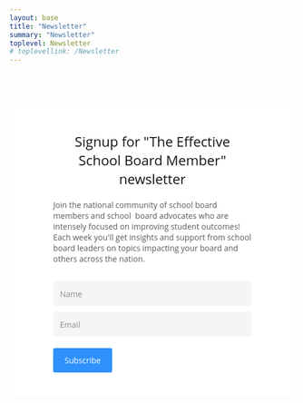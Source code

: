 ```yaml
---
layout: base
title: "Newsletter"
summary: "Newsletter"
toplevel: Newsletter
# toplevellink: /Newsletter
---
```


<script src="https://www1.effectiveschoolboards.com/forms/2148866901/embed.js"></script>
<style type="text/css">
#kajabi-form article,#kajabi-form aside,#kajabi-form audio,#kajabi-form command,#kajabi-form datagrid,#kajabi-form details,#kajabi-form dialog,#kajabi-form embed,#kajabi-form figcaption,#kajabi-form figure,#kajabi-form footer,#kajabi-form header,#kajabi-form hgroup,#kajabi-form menu,#kajabi-form nav,#kajabi-form section,#kajabi-form summary,#kajabi-form video,#kajabi-form wbr{display:block}#kajabi-form bdi,#kajabi-form figcaption,#kajabi-form keygen,#kajabi-form mark,#kajabi-form meter,#kajabi-form progress,#kajabi-form rp,#kajabi-form rt,#kajabi-form ruby,#kajabi-form time{display:inline}#kajabi-form acronym,#kajabi-form applet,#kajabi-form big,#kajabi-form center,#kajabi-form dir,#kajabi-form font,#kajabi-form frame,#kajabi-form frameset,#kajabi-form noframes,#kajabi-form s,#kajabi-form strike,#kajabi-form tt,#kajabi-form u,#kajabi-form xmp{display:none}#kajabi-form a,#kajabi-form abbr,#kajabi-form area,#kajabi-form article,#kajabi-form aside,#kajabi-form audio,#kajabi-form b,#kajabi-form bdo,#kajabi-form blockquote,#kajabi-form body,#kajabi-form button,#kajabi-form canvas,#kajabi-form caption,#kajabi-form cite,#kajabi-form code,#kajabi-form col,#kajabi-form colgroup,#kajabi-form command,#kajabi-form datalist,#kajabi-form dd,#kajabi-form del,#kajabi-form details,#kajabi-form dialog,#kajabi-form dfn,#kajabi-form div,#kajabi-form dl,#kajabi-form dt,#kajabi-form em,#kajabi-form embed,#kajabi-form fieldset,#kajabi-form figure,#kajabi-form form,#kajabi-form h1,#kajabi-form h2,#kajabi-form h3,#kajabi-form h4,#kajabi-form h5,#kajabi-form h6,#kajabi-form head,#kajabi-form header,#kajabi-form hgroup,#kajabi-form hr,#kajabi-form html,#kajabi-form i,#kajabi-form iframe,#kajabi-form img,#kajabi-form input,#kajabi-form ins,#kajabi-form keygen,#kajabi-form kbd,#kajabi-form label,#kajabi-form legend,#kajabi-form li,#kajabi-form map,#kajabi-form mark,#kajabi-form menu,#kajabi-form meter,#kajabi-form nav,#kajabi-form noscript,#kajabi-form object,#kajabi-form ol,#kajabi-form optgroup,#kajabi-form option,#kajabi-form output,#kajabi-form p,#kajabi-form param,#kajabi-form pre,#kajabi-form progress,#kajabi-form q,#kajabi-form rp,#kajabi-form rt,#kajabi-form ruby,#kajabi-form samp,#kajabi-form section,#kajabi-form select,#kajabi-form small,#kajabi-form span,#kajabi-form strong,#kajabi-form sub,#kajabi-form sup,#kajabi-form table,#kajabi-form tbody,#kajabi-form td,#kajabi-form textarea,#kajabi-form tfoot,#kajabi-form th,#kajabi-form thead,#kajabi-form time,#kajabi-form tr,#kajabi-form ul,#kajabi-form var,#kajabi-form video{background:rgba(0,0,0,0);border:0;font-size:100%;font:inherit;margin:0;outline:none;padding:0;text-align:left;text-decoration:none;vertical-align:baseline;z-index:1}#kajabi-form body{line-height:1}#kajabi-form ol,#kajabi-form ul{list-style:none}#kajabi-form blockquote,#kajabi-form q{quotes:none}#kajabi-form blockquote:before,#kajabi-form blockquote:after,#kajabi-form q:before,#kajabi-form q:after{content:"";content:none}#kajabi-form table{border-collapse:collapse;border-spacing:0}#kajabi-form .iti{position:relative;display:inline-block}#kajabi-form .iti *{box-sizing:border-box}#kajabi-form .iti__hide{display:none}#kajabi-form .iti__v-hide{visibility:hidden}#kajabi-form .iti__a11y-text{width:1px;height:1px;clip:rect(1px, 1px, 1px, 1px);overflow:hidden;position:absolute}#kajabi-form .iti input.iti__tel-input,#kajabi-form .iti input.iti__tel-input[type=text],#kajabi-form .iti input.iti__tel-input[type=tel]{position:relative;z-index:0;margin:0 !important}#kajabi-form .iti__country-container{max-height:42px;position:absolute;top:0;bottom:0;padding:1px}#kajabi-form .iti__selected-country{z-index:1;position:relative;display:flex;align-items:center;height:100%;background:none;border:0;margin:0;padding:0;font-family:inherit;font-size:inherit;color:inherit;border-radius:0;font-weight:inherit;line-height:inherit;text-decoration:none}#kajabi-form .iti__selected-country-primary{display:flex;align-items:center;height:100%;padding:0 6px 0 8px}#kajabi-form .iti__arrow{margin-left:6px;width:0;height:0;border-left:3px solid rgba(0,0,0,0);border-right:3px solid rgba(0,0,0,0);border-top:4px solid #555}#kajabi-form [dir=rtl] .iti__arrow{margin-right:6px;margin-left:0}#kajabi-form .iti__arrow--up{border-top:none;border-bottom:4px solid #555}#kajabi-form .iti__dropdown-content{border-radius:3px;background-color:#fff}#kajabi-form .iti--inline-dropdown .iti__dropdown-content{position:absolute;z-index:2;margin-top:3px;margin-left:-1px;border:1px solid #ccc;box-shadow:1px 1px 4px rgba(0,0,0,.2)}#kajabi-form .iti__search-input{width:100%;border-width:0;border-radius:3px}#kajabi-form .iti__search-input+.iti__country-list{border-top:1px solid #ccc}#kajabi-form .iti__country-list{list-style:none;padding:0;margin:0;overflow-y:scroll;-webkit-overflow-scrolling:touch}#kajabi-form .iti--inline-dropdown .iti__country-list{max-height:185px}#kajabi-form .iti--flexible-dropdown-width .iti__country-list{white-space:nowrap}@media(max-width: 500px){#kajabi-form .iti--flexible-dropdown-width .iti__country-list{white-space:normal}}#kajabi-form .iti__country{display:flex;align-items:center;padding:8px 8px;outline:none}#kajabi-form .iti__dial-code{color:#999}#kajabi-form .iti__country.iti__highlight{background-color:rgba(0,0,0,.05)}#kajabi-form .iti__country-list .iti__flag,#kajabi-form .iti__country-name{margin-right:8px}#kajabi-form [dir=rtl] .iti__country-list .iti__flag,#kajabi-form [dir=rtl] .iti__country-name{margin-right:0;margin-left:8px}#kajabi-form .iti--allow-dropdown .iti__country-container:not(:has(+input[disabled])):not(:has(+input[readonly])):hover,#kajabi-form .iti--allow-dropdown .iti__country-container:not(:has(+input[disabled])):not(:has(+input[readonly])):hover button{cursor:pointer}#kajabi-form .iti--allow-dropdown .iti__country-container:not(:has(+input[disabled])):not(:has(+input[readonly])) .iti__selected-country-primary:hover,#kajabi-form .iti--allow-dropdown .iti__country-container:not(:has(+input[disabled])):not(:has(+input[readonly])) .iti__selected-country:has(+.iti__dropdown-content:hover) .iti__selected-country-primary{background-color:rgba(0,0,0,.05)}#kajabi-form .iti .iti__selected-dial-code{margin-left:4px}#kajabi-form [dir=rtl] .iti .iti__selected-dial-code{margin-left:0;margin-right:4px}#kajabi-form .iti--container{position:fixed;top:-1000px;left:-1000px;z-index:1060;padding:1px}#kajabi-form .iti--container:hover{cursor:pointer}#kajabi-form .iti--fullscreen-popup.iti--container{background-color:rgba(0,0,0,.5);top:0;bottom:0;left:0;right:0;position:fixed;padding:30px;display:flex;flex-direction:column;justify-content:flex-start}#kajabi-form .iti--fullscreen-popup .iti__dropdown-content{display:flex;flex-direction:column;max-height:100%;position:relative}#kajabi-form .iti--fullscreen-popup .iti__country{padding:10px 10px;line-height:1.5em}#kajabi-form .iti__flag{--iti-flag-offset: 100px;height:12px;width:16px;border-radius:1px;box-shadow:0px 0px 1px 0px #888;background-image:url(https://kajabi-app-assets.kajabi-cdn.com/assets/iti/flags-667642959de122c4b844afcae211c1c54c9166d262fb833beb63abc02ebd0dd4.webp);background-repeat:no-repeat;background-position:var(--iti-flag-offset) 0;background-size:3904px 12px}#kajabi-form .iti__ac{--iti-flag-offset: -0px}#kajabi-form .iti__ad{--iti-flag-offset: -16px}#kajabi-form .iti__ae{--iti-flag-offset: -32px}#kajabi-form .iti__af{--iti-flag-offset: -48px}#kajabi-form .iti__ag{--iti-flag-offset: -64px}#kajabi-form .iti__ai{--iti-flag-offset: -80px}#kajabi-form .iti__al{--iti-flag-offset: -96px}#kajabi-form .iti__am{--iti-flag-offset: -112px}#kajabi-form .iti__ao{--iti-flag-offset: -128px}#kajabi-form .iti__ar{--iti-flag-offset: -144px}#kajabi-form .iti__as{--iti-flag-offset: -160px}#kajabi-form .iti__at{--iti-flag-offset: -176px}#kajabi-form .iti__au{--iti-flag-offset: -192px}#kajabi-form .iti__aw{--iti-flag-offset: -208px}#kajabi-form .iti__ax{--iti-flag-offset: -224px}#kajabi-form .iti__az{--iti-flag-offset: -240px}#kajabi-form .iti__ba{--iti-flag-offset: -256px}#kajabi-form .iti__bb{--iti-flag-offset: -272px}#kajabi-form .iti__bd{--iti-flag-offset: -288px}#kajabi-form .iti__be{--iti-flag-offset: -304px}#kajabi-form .iti__bf{--iti-flag-offset: -320px}#kajabi-form .iti__bg{--iti-flag-offset: -336px}#kajabi-form .iti__bh{--iti-flag-offset: -352px}#kajabi-form .iti__bi{--iti-flag-offset: -368px}#kajabi-form .iti__bj{--iti-flag-offset: -384px}#kajabi-form .iti__bl{--iti-flag-offset: -400px}#kajabi-form .iti__bm{--iti-flag-offset: -416px}#kajabi-form .iti__bn{--iti-flag-offset: -432px}#kajabi-form .iti__bo{--iti-flag-offset: -448px}#kajabi-form .iti__bq{--iti-flag-offset: -464px}#kajabi-form .iti__br{--iti-flag-offset: -480px}#kajabi-form .iti__bs{--iti-flag-offset: -496px}#kajabi-form .iti__bt{--iti-flag-offset: -512px}#kajabi-form .iti__bw{--iti-flag-offset: -528px}#kajabi-form .iti__by{--iti-flag-offset: -544px}#kajabi-form .iti__bz{--iti-flag-offset: -560px}#kajabi-form .iti__ca{--iti-flag-offset: -576px}#kajabi-form .iti__cc{--iti-flag-offset: -592px}#kajabi-form .iti__cd{--iti-flag-offset: -608px}#kajabi-form .iti__cf{--iti-flag-offset: -624px}#kajabi-form .iti__cg{--iti-flag-offset: -640px}#kajabi-form .iti__ch{--iti-flag-offset: -656px}#kajabi-form .iti__ci{--iti-flag-offset: -672px}#kajabi-form .iti__ck{--iti-flag-offset: -688px}#kajabi-form .iti__cl{--iti-flag-offset: -704px}#kajabi-form .iti__cm{--iti-flag-offset: -720px}#kajabi-form .iti__cn{--iti-flag-offset: -736px}#kajabi-form .iti__co{--iti-flag-offset: -752px}#kajabi-form .iti__cr{--iti-flag-offset: -768px}#kajabi-form .iti__cu{--iti-flag-offset: -784px}#kajabi-form .iti__cv{--iti-flag-offset: -800px}#kajabi-form .iti__cw{--iti-flag-offset: -816px}#kajabi-form .iti__cx{--iti-flag-offset: -832px}#kajabi-form .iti__cy{--iti-flag-offset: -848px}#kajabi-form .iti__cz{--iti-flag-offset: -864px}#kajabi-form .iti__de{--iti-flag-offset: -880px}#kajabi-form .iti__dj{--iti-flag-offset: -896px}#kajabi-form .iti__dk{--iti-flag-offset: -912px}#kajabi-form .iti__dm{--iti-flag-offset: -928px}#kajabi-form .iti__do{--iti-flag-offset: -944px}#kajabi-form .iti__dz{--iti-flag-offset: -960px}#kajabi-form .iti__ec{--iti-flag-offset: -976px}#kajabi-form .iti__ee{--iti-flag-offset: -992px}#kajabi-form .iti__eg{--iti-flag-offset: -1008px}#kajabi-form .iti__eh{--iti-flag-offset: -1024px}#kajabi-form .iti__er{--iti-flag-offset: -1040px}#kajabi-form .iti__es{--iti-flag-offset: -1056px}#kajabi-form .iti__et{--iti-flag-offset: -1072px}#kajabi-form .iti__fi{--iti-flag-offset: -1088px}#kajabi-form .iti__fj{--iti-flag-offset: -1104px}#kajabi-form .iti__fk{--iti-flag-offset: -1120px}#kajabi-form .iti__fm{--iti-flag-offset: -1136px}#kajabi-form .iti__fo{--iti-flag-offset: -1152px}#kajabi-form .iti__fr{--iti-flag-offset: -1168px}#kajabi-form .iti__ga{--iti-flag-offset: -1184px}#kajabi-form .iti__gb{--iti-flag-offset: -1200px}#kajabi-form .iti__gd{--iti-flag-offset: -1216px}#kajabi-form .iti__ge{--iti-flag-offset: -1232px}#kajabi-form .iti__gf{--iti-flag-offset: -1248px}#kajabi-form .iti__gg{--iti-flag-offset: -1264px}#kajabi-form .iti__gh{--iti-flag-offset: -1280px}#kajabi-form .iti__gi{--iti-flag-offset: -1296px}#kajabi-form .iti__gl{--iti-flag-offset: -1312px}#kajabi-form .iti__gm{--iti-flag-offset: -1328px}#kajabi-form .iti__gn{--iti-flag-offset: -1344px}#kajabi-form .iti__gp{--iti-flag-offset: -1360px}#kajabi-form .iti__gq{--iti-flag-offset: -1376px}#kajabi-form .iti__gr{--iti-flag-offset: -1392px}#kajabi-form .iti__gt{--iti-flag-offset: -1408px}#kajabi-form .iti__gu{--iti-flag-offset: -1424px}#kajabi-form .iti__gw{--iti-flag-offset: -1440px}#kajabi-form .iti__gy{--iti-flag-offset: -1456px}#kajabi-form .iti__hk{--iti-flag-offset: -1472px}#kajabi-form .iti__hn{--iti-flag-offset: -1488px}#kajabi-form .iti__hr{--iti-flag-offset: -1504px}#kajabi-form .iti__ht{--iti-flag-offset: -1520px}#kajabi-form .iti__hu{--iti-flag-offset: -1536px}#kajabi-form .iti__id{--iti-flag-offset: -1552px}#kajabi-form .iti__ie{--iti-flag-offset: -1568px}#kajabi-form .iti__il{--iti-flag-offset: -1584px}#kajabi-form .iti__im{--iti-flag-offset: -1600px}#kajabi-form .iti__in{--iti-flag-offset: -1616px}#kajabi-form .iti__io{--iti-flag-offset: -1632px}#kajabi-form .iti__iq{--iti-flag-offset: -1648px}#kajabi-form .iti__ir{--iti-flag-offset: -1664px}#kajabi-form .iti__is{--iti-flag-offset: -1680px}#kajabi-form .iti__it{--iti-flag-offset: -1696px}#kajabi-form .iti__je{--iti-flag-offset: -1712px}#kajabi-form .iti__jm{--iti-flag-offset: -1728px}#kajabi-form .iti__jo{--iti-flag-offset: -1744px}#kajabi-form .iti__jp{--iti-flag-offset: -1760px}#kajabi-form .iti__ke{--iti-flag-offset: -1776px}#kajabi-form .iti__kg{--iti-flag-offset: -1792px}#kajabi-form .iti__kh{--iti-flag-offset: -1808px}#kajabi-form .iti__ki{--iti-flag-offset: -1824px}#kajabi-form .iti__km{--iti-flag-offset: -1840px}#kajabi-form .iti__kn{--iti-flag-offset: -1856px}#kajabi-form .iti__kp{--iti-flag-offset: -1872px}#kajabi-form .iti__kr{--iti-flag-offset: -1888px}#kajabi-form .iti__kw{--iti-flag-offset: -1904px}#kajabi-form .iti__ky{--iti-flag-offset: -1920px}#kajabi-form .iti__kz{--iti-flag-offset: -1936px}#kajabi-form .iti__la{--iti-flag-offset: -1952px}#kajabi-form .iti__lb{--iti-flag-offset: -1968px}#kajabi-form .iti__lc{--iti-flag-offset: -1984px}#kajabi-form .iti__li{--iti-flag-offset: -2000px}#kajabi-form .iti__lk{--iti-flag-offset: -2016px}#kajabi-form .iti__lr{--iti-flag-offset: -2032px}#kajabi-form .iti__ls{--iti-flag-offset: -2048px}#kajabi-form .iti__lt{--iti-flag-offset: -2064px}#kajabi-form .iti__lu{--iti-flag-offset: -2080px}#kajabi-form .iti__lv{--iti-flag-offset: -2096px}#kajabi-form .iti__ly{--iti-flag-offset: -2112px}#kajabi-form .iti__ma{--iti-flag-offset: -2128px}#kajabi-form .iti__mc{--iti-flag-offset: -2144px}#kajabi-form .iti__md{--iti-flag-offset: -2160px}#kajabi-form .iti__me{--iti-flag-offset: -2176px}#kajabi-form .iti__mf{--iti-flag-offset: -2192px}#kajabi-form .iti__mg{--iti-flag-offset: -2208px}#kajabi-form .iti__mh{--iti-flag-offset: -2224px}#kajabi-form .iti__mk{--iti-flag-offset: -2240px}#kajabi-form .iti__ml{--iti-flag-offset: -2256px}#kajabi-form .iti__mm{--iti-flag-offset: -2272px}#kajabi-form .iti__mn{--iti-flag-offset: -2288px}#kajabi-form .iti__mo{--iti-flag-offset: -2304px}#kajabi-form .iti__mp{--iti-flag-offset: -2320px}#kajabi-form .iti__mq{--iti-flag-offset: -2336px}#kajabi-form .iti__mr{--iti-flag-offset: -2352px}#kajabi-form .iti__ms{--iti-flag-offset: -2368px}#kajabi-form .iti__mt{--iti-flag-offset: -2384px}#kajabi-form .iti__mu{--iti-flag-offset: -2400px}#kajabi-form .iti__mv{--iti-flag-offset: -2416px}#kajabi-form .iti__mw{--iti-flag-offset: -2432px}#kajabi-form .iti__mx{--iti-flag-offset: -2448px}#kajabi-form .iti__my{--iti-flag-offset: -2464px}#kajabi-form .iti__mz{--iti-flag-offset: -2480px}#kajabi-form .iti__na{--iti-flag-offset: -2496px}#kajabi-form .iti__nc{--iti-flag-offset: -2512px}#kajabi-form .iti__ne{--iti-flag-offset: -2528px}#kajabi-form .iti__nf{--iti-flag-offset: -2544px}#kajabi-form .iti__ng{--iti-flag-offset: -2560px}#kajabi-form .iti__ni{--iti-flag-offset: -2576px}#kajabi-form .iti__nl{--iti-flag-offset: -2592px}#kajabi-form .iti__no{--iti-flag-offset: -2608px}#kajabi-form .iti__np{--iti-flag-offset: -2624px}#kajabi-form .iti__nr{--iti-flag-offset: -2640px}#kajabi-form .iti__nu{--iti-flag-offset: -2656px}#kajabi-form .iti__nz{--iti-flag-offset: -2672px}#kajabi-form .iti__om{--iti-flag-offset: -2688px}#kajabi-form .iti__pa{--iti-flag-offset: -2704px}#kajabi-form .iti__pe{--iti-flag-offset: -2720px}#kajabi-form .iti__pf{--iti-flag-offset: -2736px}#kajabi-form .iti__pg{--iti-flag-offset: -2752px}#kajabi-form .iti__ph{--iti-flag-offset: -2768px}#kajabi-form .iti__pk{--iti-flag-offset: -2784px}#kajabi-form .iti__pl{--iti-flag-offset: -2800px}#kajabi-form .iti__pm{--iti-flag-offset: -2816px}#kajabi-form .iti__pr{--iti-flag-offset: -2832px}#kajabi-form .iti__ps{--iti-flag-offset: -2848px}#kajabi-form .iti__pt{--iti-flag-offset: -2864px}#kajabi-form .iti__pw{--iti-flag-offset: -2880px}#kajabi-form .iti__py{--iti-flag-offset: -2896px}#kajabi-form .iti__qa{--iti-flag-offset: -2912px}#kajabi-form .iti__re{--iti-flag-offset: -2928px}#kajabi-form .iti__ro{--iti-flag-offset: -2944px}#kajabi-form .iti__rs{--iti-flag-offset: -2960px}#kajabi-form .iti__ru{--iti-flag-offset: -2976px}#kajabi-form .iti__rw{--iti-flag-offset: -2992px}#kajabi-form .iti__sa{--iti-flag-offset: -3008px}#kajabi-form .iti__sb{--iti-flag-offset: -3024px}#kajabi-form .iti__sc{--iti-flag-offset: -3040px}#kajabi-form .iti__sd{--iti-flag-offset: -3056px}#kajabi-form .iti__se{--iti-flag-offset: -3072px}#kajabi-form .iti__sg{--iti-flag-offset: -3088px}#kajabi-form .iti__sh{--iti-flag-offset: -3104px}#kajabi-form .iti__si{--iti-flag-offset: -3120px}#kajabi-form .iti__sj{--iti-flag-offset: -3136px}#kajabi-form .iti__sk{--iti-flag-offset: -3152px}#kajabi-form .iti__sl{--iti-flag-offset: -3168px}#kajabi-form .iti__sm{--iti-flag-offset: -3184px}#kajabi-form .iti__sn{--iti-flag-offset: -3200px}#kajabi-form .iti__so{--iti-flag-offset: -3216px}#kajabi-form .iti__sr{--iti-flag-offset: -3232px}#kajabi-form .iti__ss{--iti-flag-offset: -3248px}#kajabi-form .iti__st{--iti-flag-offset: -3264px}#kajabi-form .iti__sv{--iti-flag-offset: -3280px}#kajabi-form .iti__sx{--iti-flag-offset: -3296px}#kajabi-form .iti__sy{--iti-flag-offset: -3312px}#kajabi-form .iti__sz{--iti-flag-offset: -3328px}#kajabi-form .iti__tc{--iti-flag-offset: -3344px}#kajabi-form .iti__td{--iti-flag-offset: -3360px}#kajabi-form .iti__tg{--iti-flag-offset: -3376px}#kajabi-form .iti__th{--iti-flag-offset: -3392px}#kajabi-form .iti__tj{--iti-flag-offset: -3408px}#kajabi-form .iti__tk{--iti-flag-offset: -3424px}#kajabi-form .iti__tl{--iti-flag-offset: -3440px}#kajabi-form .iti__tm{--iti-flag-offset: -3456px}#kajabi-form .iti__tn{--iti-flag-offset: -3472px}#kajabi-form .iti__to{--iti-flag-offset: -3488px}#kajabi-form .iti__tr{--iti-flag-offset: -3504px}#kajabi-form .iti__tt{--iti-flag-offset: -3520px}#kajabi-form .iti__tv{--iti-flag-offset: -3536px}#kajabi-form .iti__tw{--iti-flag-offset: -3552px}#kajabi-form .iti__tz{--iti-flag-offset: -3568px}#kajabi-form .iti__ua{--iti-flag-offset: -3584px}#kajabi-form .iti__ug{--iti-flag-offset: -3600px}#kajabi-form .iti__us{--iti-flag-offset: -3616px}#kajabi-form .iti__uy{--iti-flag-offset: -3632px}#kajabi-form .iti__uz{--iti-flag-offset: -3648px}#kajabi-form .iti__va{--iti-flag-offset: -3664px}#kajabi-form .iti__vc{--iti-flag-offset: -3680px}#kajabi-form .iti__ve{--iti-flag-offset: -3696px}#kajabi-form .iti__vg{--iti-flag-offset: -3712px}#kajabi-form .iti__vi{--iti-flag-offset: -3728px}#kajabi-form .iti__vn{--iti-flag-offset: -3744px}#kajabi-form .iti__vu{--iti-flag-offset: -3760px}#kajabi-form .iti__wf{--iti-flag-offset: -3776px}#kajabi-form .iti__ws{--iti-flag-offset: -3792px}#kajabi-form .iti__xk{--iti-flag-offset: -3808px}#kajabi-form .iti__ye{--iti-flag-offset: -3824px}#kajabi-form .iti__yt{--iti-flag-offset: -3840px}#kajabi-form .iti__za{--iti-flag-offset: -3856px}#kajabi-form .iti__zm{--iti-flag-offset: -3872px}#kajabi-form .iti__zw{--iti-flag-offset: -3888px}#kajabi-form .iti__globe{background-image:url(https://kajabi-app-assets.kajabi-cdn.com/assets/iti/globe-837a1f6fcf96f4633be7322196f421692f08da9cbd4edae8bce291dffec97f4e.webp);background-size:contain;background-position:right;box-shadow:none;height:19px}@media(min-resolution: 2x){#kajabi-form .iti__flag{background-image:url(https://kajabi-app-assets.kajabi-cdn.com/assets/iti/flags@2x-20b82a264e824430141dda0e5a3219f364184333adb22d81c1264fc25616c9fd.webp)}#kajabi-form .iti__globe{background-image:url(https://kajabi-app-assets.kajabi-cdn.com/assets/iti/globe@2x-23f37b6247b720ea12fb4082e970fca34214586f0f74f6eb1e67fa9698169596.webp)}}#kajabi-form .kajabi-modal{display:none;position:fixed;z-index:1000000;left:0;top:0;width:100%;height:100%;overflow:auto;background-color:#000;background-color:rgba(0,0,0,.4)}#kajabi-form .kajabi-modal__content{margin:100px auto;max-width:500px;padding:40px 20px;border-radius:3px;background-color:#fff;position:relative}#kajabi-form .kajabi-modal__close{color:#aaa;float:right;font-size:sage-font-size(2xl);font-weight:sage-font-weight(bold);position:absolute;top:5px;right:15px;cursor:pointer}#kajabi-form .kajabi-form__title,#kajabi-form .kajabi-form__subtitle,#kajabi-form .kajabi-form__btn{font-family:"Open Sans",sans-serif}#kajabi-form .kajabi-form__content{position:relative;max-width:350px;margin:0 auto}#kajabi-form .kajabi-form__title{font-size:24px;font-weight:sage-font-weight(bold);margin-bottom:20px;text-align:center;color:#151515}#kajabi-form .kajabi-form__subtitle{font-size:14px;font-weight:sage-font-weight(regular);margin-bottom:30px;text-align:center;color:#595959}#kajabi-form .kajabi-form__subtitle strong{font-weight:sage-font-weight(bold)}#kajabi-form .kajabi-form__subtitle em{font-style:italic}#kajabi-form .kajabi-form__subtitle p{margin-bottom:10px}#kajabi-form .kajabi-form__subtitle img{max-width:100%;height:auto}#kajabi-form .kajabi-form__form-item{position:relative;margin-bottom:10px}#kajabi-form .kajabi-form__form-item input,#kajabi-form .kajabi-form__form-item textarea,#kajabi-form .kajabi-form__form-item select{font-family:"Open Sans",sans-serif;font-size:14px;font-weight:sage-font-weight(regular);width:100%;height:44px;padding:10px 20px 10px 10px;color:#151515;border:2px solid #f3f5f7;border-radius:3px;outline:none;background-color:#f3f5f7;box-shadow:none;-webkit-appearance:none;-moz-appearance:none;appearance:none;-webkit-transition:all .2s;-moz-transition:all .2s;-o-transition:all .2s;transition:all .2s}#kajabi-form .kajabi-form__form-item textarea{height:100px}#kajabi-form .kajabi-form__form-item input:hover,#kajabi-form .kajabi-form__form-item input:focus,#kajabi-form .kajabi-form__form-item textarea:hover,#kajabi-form .kajabi-form__form-item textarea:focus,#kajabi-form .kajabi-form__form-item select:hover,#kajabi-form .kajabi-form__form-item select:focus{border-color:#2e91fc}#kajabi-form .kajabi-form__form-item label{font-family:"Open Sans",sans-serif;font-size:14px;margin:0;padding:0;color:#595959}#kajabi-form .kajabi-form__form-item .parsley-errors-list{margin:0;padding:0 0 0 30px;list-style-type:disc;color:red}#kajabi-form .kajabi-form__form-item .parsley-errors-list.filled{margin-top:10px}#kajabi-form .kajabi-form__form-item .parsley-required,#kajabi-form .kajabi-form__form-item .parsley-type,#kajabi-form .kajabi-form__form-item .parsley-validationError{font-family:"Open Sans",sans-serif;font-size:14px;margin-bottom:10px}#kajabi-form .kajabi-form__form-item.select-box-field:before,#kajabi-form .kajabi-form__form-item.country-field:before{position:absolute;right:10px;width:10px;height:6px;margin-top:20px;content:" ";background-image:url("data:image/svg+xml;charset=utf-8,%3Csvg%20xmlns%3D%22http%3A%2F%2Fwww.w3.org%2F2000%2Fsvg%22%20width%3D%2210%22%20height%3D%226%22%20viewBox%3D%220%200%2010%206%22%20version%3D%221.1%22%3E%3Cpath%20fill%3D%22%23DDD%22%20d%3D%22M9.8%200.2C9.7%200.1%209.5%200%209.4%200L0.6%200C0.5%200%200.3%200.1%200.2%200.2%200.1%200.4%200%200.5%200%200.7%200%200.9%200.1%201%200.2%201.2L4.6%205.8C4.7%205.9%204.8%206%205%206%205.2%206%205.3%205.9%205.4%205.8L9.8%201.2C9.9%201%2010%200.9%2010%200.7%2010%200.5%209.9%200.4%209.8%200.2L9.8%200.2Z%22%2F%3E%3C%2Fsvg%3E")}#kajabi-form .kajabi-form__form-item.select-box-field:after,#kajabi-form .kajabi-form__form-item.country-field:after{display:none}#kajabi-form .kajabi-form__form-item.radio-buttons-field label{font-weight:sage-font-weight(regular)}#kajabi-form .kajabi-form__form-item.radio-buttons-field .radio{position:relative;margin:10px 0 0}#kajabi-form .kajabi-form__form-item.radio-buttons-field .radio label{font-weight:sage-font-weight(regular);cursor:pointer;color:#595959}#kajabi-form .kajabi-form__form-item.radio-buttons-field .radio label:before{border-radius:50%;position:relative;top:0;display:inline-block;width:22px;height:22px;margin-right:10px;content:" ";border:2px solid #ddd}#kajabi-form .kajabi-form__form-item.radio-buttons-field .radio label span.overlay{position:absolute;top:0;left:0;width:100%}#kajabi-form .kajabi-form__form-item.radio-buttons-field .radio label span.text{display:inline;line-height:1.8;position:relative;top:-6px}#kajabi-form .kajabi-form__form-item.radio-buttons-field input[type=radio]{display:none;-webkit-appearance:none;-moz-appearance:none;appearance:none}#kajabi-form .kajabi-form__form-item.radio-buttons-field input[type=radio]+span:before{display:none}#kajabi-form .kajabi-form__form-item.radio-buttons-field input[type=radio]+span:after{position:absolute;top:5px;left:5px;width:12px;height:12px;content:" ";border-radius:50%;background-color:#2e91fc;-webkit-transform:scale(0);-moz-transform:scale(0);-ms-transform:scale(0);-o-transform:scale(0);transform:scale(0);-webkit-transition:all .2s cubic-bezier(1, 0, 0, 1.5);-moz-transition:all .2s cubic-bezier(1, 0, 0, 1.5);-o-transition:all .2s cubic-bezier(1, 0, 0, 1.5);transition:all .2s cubic-bezier(1, 0, 0, 1.5)}#kajabi-form .kajabi-form__form-item.radio-buttons-field input[type=radio]:checked+span:after{-webkit-transform:scale(1);-moz-transform:scale(1);-ms-transform:scale(1);-o-transform:scale(1);transform:scale(1)}#kajabi-form .kajabi-form__form-item.checkbox-field label{font-weight:sage-font-weight(regular);cursor:pointer;color:#595959}#kajabi-form .kajabi-form__form-item.checkbox-field label:before{border-radius:3px;position:relative;top:0;display:inline-block;width:22px;height:22px;margin-right:10px;content:" ";border:2px solid #ddd}#kajabi-form .kajabi-form__form-item.checkbox-field label span.text{display:inline;line-height:1.8;position:relative;top:-6px}#kajabi-form .kajabi-form__form-item.checkbox-field input[type=checkbox]{display:none;-webkit-appearance:none;-moz-appearance:none;appearance:none}#kajabi-form .kajabi-form__form-item.checkbox-field input[type=checkbox]+span:after{position:absolute;top:6px;left:4px;width:14px;height:10px;content:" ";background-image:url("data:image/svg+xml;charset=utf-8,%3Csvg%20xmlns%3D%22http%3A%2F%2Fwww.w3.org%2F2000%2Fsvg%22%20width%3D%2214%22%20height%3D%2210%22%20viewBox%3D%220%200%2014%2010%22%20version%3D%221.1%22%3E%3Cpath%20fill%3D%22%232e91fc%22%20d%3D%22M13.7%201.4L12.5%200.3C12.3%200.1%2012.1%200%2011.9%200%2011.7%200%2011.4%200.1%2011.3%200.3L5.4%205.8%202.7%203.3C2.5%203.1%202.3%203.1%202.1%203.1%201.9%203.1%201.6%203.1%201.5%203.3L0.3%204.4C0.1%204.6%200%204.8%200%205%200%205.2%200.1%205.4%200.3%205.6L3.5%208.6%204.7%209.8C4.9%209.9%205.1%2010%205.4%2010%205.6%2010%205.8%209.9%206%209.8L7.2%208.6%2013.7%202.5C13.9%202.4%2014%202.2%2014%202%2014%201.7%2013.9%201.6%2013.7%201.4L13.7%201.4Z%22%2F%3E%3C%2Fsvg%3E");-webkit-transform:scale(0);-moz-transform:scale(0);-ms-transform:scale(0);-o-transform:scale(0);transform:scale(0);-webkit-transition:all .2s cubic-bezier(1, 0, 0, 1.5);-moz-transition:all .2s cubic-bezier(1, 0, 0, 1.5);-o-transition:all .2s cubic-bezier(1, 0, 0, 1.5);transition:all .2s cubic-bezier(1, 0, 0, 1.5)}#kajabi-form .kajabi-form__form-item.checkbox-field input[type=checkbox]:checked+span:after{-webkit-transform:scale(1);-moz-transform:scale(1);-ms-transform:scale(1);-o-transform:scale(1);transform:scale(1)}#kajabi-form .kajabi-form__form-item.mobile-phone-field .iti:first-of-type{width:100%}#kajabi-form ::-webkit-input-placeholder{color:#898989}#kajabi-form :-moz-placeholder{color:#898989}#kajabi-form ::-moz-placeholder{color:#898989}#kajabi-form :-ms-input-placeholder{color:#898989}#kajabi-form .kajabi-form__btn{font-size:14px;font-weight:sage-font-weight(semibold);margin-top:10px;padding:12px 20px;text-align:center;color:#fff;border-radius:3px;outline:none;background-color:#2e91fc;box-shadow:none;-webkit-transition:all .2s;-moz-transition:all .2s;-o-transition:all .2s;transition:all .2s}#kajabi-form .kajabi-form__btn--disabled{cursor:not-allowed;background-color:#c5e0fe;font-weight:sage-font-weight(semibold)}#kajabi-form .kajabi-form__btn:not(.kajabi-form__btn--disabled):hover{background-color:#035ec1}.kajabi-form--inline{padding:40px 20px;border-radius:3px;background-color:#fff}@media screen and (min-width: 0\0 ){#kajabi-form .kajabi-form__form-item input,#kajabi-form .kajabi-form__form-item textarea,#kajabi-form .kajabi-form__form-item select{padding:10px}#kajabi-form .kajabi-form__form-item.select-box-field:before,#kajabi-form .kajabi-form__form-item.country-field:before{background-image:none}}@media(max-width: 767px){#kajabi-form .kajabi-form__btn{margin-top:20px}#kajabi-form .kajabi-form__btn--block-mobile{display:block;width:100%;padding-right:10px;padding-left:10px}}

.kajabi-form__title { font-size: 24px; }
.kajabi-form__subtitle, .kajabi-form__subtitle p { font-size: 18px; }
</style>





<br/><br/><br/>



<link href='http://fonts.googleapis.com/css?family=Open+Sans:400,700' rel='stylesheet' type='text/css'>

<!--<link rel="stylesheet" media="all" href="https://kajabi-app-assets.kajabi-cdn.com/assets/form_embed-dcaa78bdba8533a7a03bae89673cff66d373fa1b29f956e2e902fa95b731fbe9.css" />-->

<script src="https://kajabi-app-assets.kajabi-cdn.com/assets/form_embed-9b8c371b37b4392ca2c07507be46cad6d0596c983ec7c5a4120b04134ef6b784.js"></script>

<div id="kajabi-form" class="kajabi-form--inline">  
  <form data-parsley-validate="true" data-kjb-disable-on-submit="true" action="https://www1.effectiveschoolboards.com/forms/2148866901/form_submissions" accept-charset="UTF-8" method="post"><input name="utf8" type="hidden" value="&#x2713;" autocomplete="off" /><input type="hidden" name="authenticity_token" value="WmO52V7CADTPh52Q0Z6GfaFMRzmyJmfJY6rJrh3QE71C9dspbPqBjaXfamTQJC1ZoacK9MZgJwA7mTtt+efI+A==" autocomplete="off" />
  <style id="form-embed-style" type="text/css"></style>
  
  <div class="kajabi-form__content">
  <div class="kajabi-form__title">Signup for &quot;The Effective School Board Member&quot; newsletter</div>
  <div class="kajabi-form__subtitle">
    <p><strong>Join the national community of school board members and school&nbsp; board advocates who are intensely focused on improving student outcomes! Each week you'll&nbsp;get&nbsp;insights and support from school board leaders on topics impacting your board and others across the nation.</strong></p>
  </div>
    
  <fieldset>
    <div class="text-field kajabi-form__form-item"><input type="text" name="form_submission[name]" id="form_submission_name" value="" required="required" placeholder="Name" /></div>
    <div class="email-field kajabi-form__form-item"><input required="required" placeholder="Email" data-parsley-remote="true" data-parsley-remote-validator="kjb_email_validator" type="email" name="form_submission[email]" id="form_submission_email" /></div>
    <button class="kajabi-form__btn kajabi-form__btn--block-mobile" type="submit">Subscribe</button>
  </fieldset>
  </div>
  </form>
</div>
